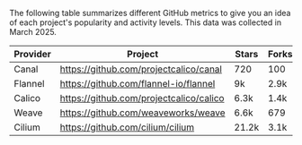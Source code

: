 <!-- releaseTask -->
The following table summarizes different GitHub metrics to give you an idea of each project's popularity and activity levels. This data was collected in March 2025.

| Provider | Project | Stars | Forks | Contributors |
| ---- | ---- | ---- | ---- | ---- |
| Canal | https://github.com/projectcalico/canal | 720 | 100 | 20 |
| Flannel | https://github.com/flannel-io/flannel | 9k | 2.9k | 237 |
| Calico | https://github.com/projectcalico/calico | 6.3k | 1.4k | 373 |
| Weave | https://github.com/weaveworks/weave | 6.6k | 679 | 84 |
| Cilium | https://github.com/cilium/cilium | 21.2k | 3.1k | 909 |
